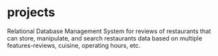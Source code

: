 # projects
Relational Database Management System for reviews of restaurants that can store, manipulate, and search restaurants data based on multiple features-reviews, cuisine, operating hours, etc.
